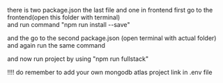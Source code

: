 there is two package.json the last file and one in frontend
first go to the frontend(open this folder with terminal)  
and run command "npm run install --save"


and the go to the second package.json (open terminal with actual folder)
and again run the same command

and now run project by using "npm run fullstack"



!!!! do remember to add your own mongodb atlas project link in .env file
